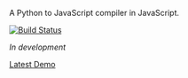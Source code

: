 A Python to JavaScript compiler in JavaScript.

[![Build Status](https://travis-ci.org/ashimaathri/prakalpa.svg?branch=master)](https://travis-ci.org/ashimaathri/prakalpa)

*In development*

[Latest Demo](http://ashimaathri.github.io/prakalpa/)
